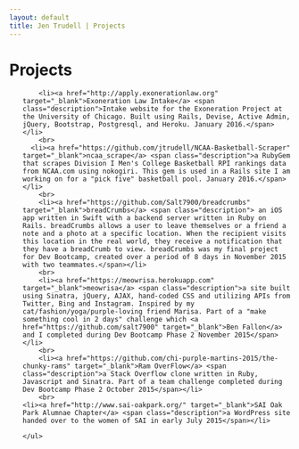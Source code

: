 ```yaml
---
layout: default
title: Jen Trudell | Projects
---
```


<div class="post">
	<h1 class="pageTitle">Projects</h1>
	<p class="intro"></p>
	<ul>

		<li><a href="http://apply.exonerationlaw.org" target="_blank">Exoneration Law Intake</a> <span class="description">Intake website for the Exoneration Project at the University of Chicago. Built using Rails, Devise, Active Admin, jQuery, Bootstrap, Postgresql, and Heroku. January 2016.</span></li>
		<br>
	  <li><a href="https://github.com/jtrudell/NCAA-Basketball-Scraper" target="_blank">ncaa_scrape</a> <span class="description">a RubyGem that scrapes Division I Men's College Basketball RPI rankings data from NCAA.com using nokogiri. This gem is used in a Rails site I am working on for a "pick five" basketball pool. January 2016.</span></li>
		<br>
		<li><a href="https://github.com/Salt7900/breadcrumbs" target="_blank">breadCrumbs</a> <span class="description"> an iOS app written in Swift with a backend server written in Ruby on Rails. breadCrumbs allows a user to leave themselves or a friend a note and a photo at a specific location. When the recipient visits this location in the real world, they receive a notification that they have a breadCrumb to view. breadCrumbs was my final project for Dev Bootcamp, created over a period of 8 days in November 2015 with two teammates.</span></li>
		<br>
		<li><a href="https://meowrisa.herokuapp.com" target="_blank">meowrisa</a> <span class="description">a site built using Sinatra, jQuery, AJAX, hand-coded CSS and utilizing APIs from Twitter, Bing and Instagram. Inspired by my cat/fashion/yoga/purple-loving friend Marisa. Part of a "make something cool in 2 days" challenge which <a href="https://github.com/salt7900" target="_blank">Ben Fallon</a> and I completed during Dev Bootcamp Phase 2 November 2015</span></li>
		<br>
		<li><a href="https://github.com/chi-purple-martins-2015/the-chunky-rams" target="_blank">Ram OverFlow</a> <span class="description">a Stack Overflow clone written in Ruby, Javascript and Sinatra. Part of a team challenge completed during Dev Bootcamp Phase 2 October 2015</span></li>
		<br>
    <li><a href="http://www.sai-oakpark.org/" target="_blank">SAI Oak Park Alumnae Chapter</a> <span class="description">a WordPress site handed over to the women of SAI in early July 2015</span></li>

  	</ul>
</div>
